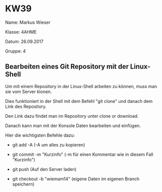  # KW39
 
Name: Markus Wieser

Klasse: 4AHME

Datum: 26.09.2017

Gruppe: 4

## Bearbeiten eines Git Repository mit der Linux-Shell

Um mit einem Repository in der Linux-Shell arbeiten zu können, muss man sie vom Server klonen.

Dies funktioniert in der Shell mit dem Befehl "git clone" und danach dem Link des Repository.

Den Link dazu findet man im Repository unter clone or download.

Danach kann man mit der Konsole Daten bearbeiten und einfügen.

Hier die wichtigsten Befehle dazu:

* git add -A (-A um alles zu kopieren)

* git commit -m "Kurzinfo" (-m für einen Kommentar wie in diesem Fall "Kurzinfo")

* git push (Auf den Server laden)

* git checkout -b "wiemam14" (eigene Daten im eigenen Branch speichern)
